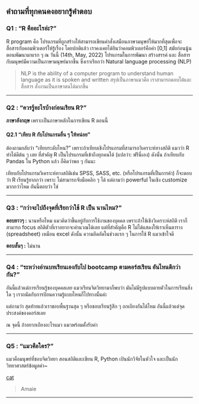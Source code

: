 ## คำถามที่ทุกคนคงอยากรู้คำตอบ


### Q1 : “R คืออะไรอ่ะ?”

R program คือ
โปรแกรมที่ถูกสร้างให้สามารถเขียนคำสั่งเสมือนภาษามนุษย์ให้มากที่สุดเพื่อจะสื่อสารกับคอมพิวเตอร์ให้รู้เรื่อง
โดยปกติแล้ว เราคงเคยได้ยินว่าคอมพิวเตอร์คือค่า \[0,1\]
สมัยก่อนนู้นตอนพัฒนามาแรก ๆ ณ วันนี้ (14th, May, 2022) โปรแกรมในการพัฒนา
สร้างสรรค์ และ สื่อสารกับมนุษย์มีความเป็นภาษามนุษย์มากขึ้น
ซึ่งเราเรียกว่า Natural language processing (NLP)

> NLP is the ability of a computer program to understand human language
> as it is spoken and written สรุปเป็นภาษาแมวคือ
> เราสามารถตอบโต้และสื่อสาร สั่งงานเป็นภาษาตนได้มากขึ้น

_______________________

### Q2 : “ควรรู้อะไรบ้างก่อนเรียน R?”

**ภาษาอังกฤษ** เพราะเป็นภาษาหลักในการเขียน R ตอนนี้

#### Q2.1 “เทียบ R กับโปรแกรมอื่น ๆ ให้หน่อย”

ต้องถามกลับว่า “เทียบระดับไหน?”
เพราะถ้าเทียบเชิงโปรแกรมที่สามารถวิเคราะห์ทางสถิติ แมวว่า R ทำได้ดีต้น ๆ
เลย ที่สำคัญ R เป็นโปรแกรมที่เข้าถึงทุกคนได้ (แปลว่า: ฟรีนี่เอง) ดังนั้น
ถ้าเทียบกับ Pandas ใน Python แล้ว ก็คิดว่าพอ ๆ กันนะ

เทียบกับโปรแกรมวิเคราะห์ทางสถิติเช่น SPSS, SASS, etc.
(หรือโปรแกรมที่เป็นการค้า) ก็จะตอบว่า R เรียนรู้ยากกว่า เพราะ
ไม่สามารถจับมือคลิก ๆ ได้ แต่ถามว่า powerful ในเชิง customize มากกว่าไหม
อันนี้ตอบว่า ใช่

________________________

### Q3 : “กว่าจะไปถึงจุดที่เรียกว่าใช้ R เป็น นานไหม?”

**ตอบยาวๆ :** นานหรือไหม แมวคิดว่าขึ้นอยู่กับการใช้งานของบุคคล
เพราะถ้าใช้เชิงวิเคราะห์สถิติ เราก็สามารถ focus
สถิติตัวที่เราอยากจะคำนวณได้เลย แต่ที่สำคัญคือ R
ไม่ได้แสดงให้เราเห็นตาราง (spreadsheet) เหมือน excel ดังนั้น
ความอึดอัดในช่วงแรก ๆ ในการใช้ R แมวเข้าใจดี

**ตอบสั้นๆ :** ไม่นาน

________________________

### Q4 : “ระหว่างอ่านบทเรียนเองกับไป bootcamp ตามคอร์สเรียน อันไหนดีกว่ากัน?”

อันนี้แล้วแต่การเรียนรู้ของบุคคลเลย แมวเรียนจิตวิทยามาก็พบว่า
มันไม่มีรูปแบบตายตัวในการเรียนสิ่งใด ๆ
เราถนัดกับการป้อนความรู้แบบไหนก็ไปทางนั้นค่ะ

แต่ถามว่า สุดท้ายแล้วเราชอบพื้นฐานสุด ๆ หรือชอบเรียนรู้สึก ๆ
ถกเถียงกันได้ไหม อันนี้แล้วแต่จุดประสงค์ของคอร์สเลย

ณ จุดนี้ ถ้าอยากเถียงอะไรแมว แมวพร้อมตั้งรับค่า


________________________

### Q5 : “แมวคือใคร?”

แมวคือมนุษย์ที่ชอบจิตวิทยา สอนสถิติและเขียน R, Python
เป้นนักวิจัยในหัวใจ และเป็นนักวิทยาศาสตร์ข้อมูลค่า~

[cat](https://github.com/amaiesc/study_r/blob/master/docs/b.png?raw=true)




> Amaie
_________________________




